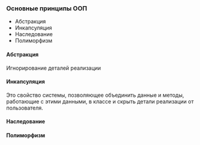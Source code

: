 ### Основные принципы ООП

- Абстракция
- Инкапсуляция
- Наследование 
- Полиморфизм

#### Абстракция
Игнорирование деталей реализации

#### Инкапсуляция
Это свойство системы, позволяющее объединить данные и методы, работающие с этими данными, в классе и скрыть детали реализации от пользователя.

#### Наследование

#### Полиморфизм